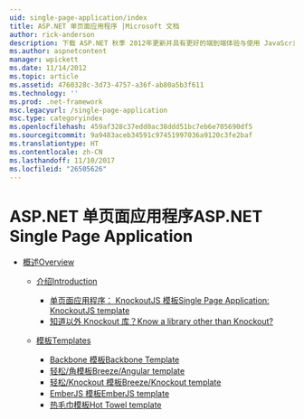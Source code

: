 ```yaml
---
uid: single-page-application/index
title: ASP.NET 单页面应用程序 |Microsoft 文档
author: rick-anderson
description: 下载 ASP.NET 秋季 2012年更新并具有更好的端到端体验与使用 JavaScrip 的重要客户端交互生成应用程序...
ms.author: aspnetcontent
manager: wpickett
ms.date: 11/14/2012
ms.topic: article
ms.assetid: 4760328c-3d73-4757-a36f-ab80a5b3f611
ms.technology: ''
ms.prod: .net-framework
msc.legacyurl: /single-page-application
msc.type: categoryindex
ms.openlocfilehash: 459af328c37edd0ac38ddd51bc7eb6e705690df5
ms.sourcegitcommit: 9a9483aceb34591c97451997036a9120c3fe2baf
ms.translationtype: HT
ms.contentlocale: zh-CN
ms.lasthandoff: 11/10/2017
ms.locfileid: "26505626"
---
```

<a name="aspnet-single-page-application"></a><span data-ttu-id="76240-103">ASP.NET 单页面应用程序</span><span class="sxs-lookup"><span data-stu-id="76240-103">ASP.NET Single Page Application</span></span>
====================
- [<span data-ttu-id="76240-104">概述</span><span class="sxs-lookup"><span data-stu-id="76240-104">Overview</span></span>](overview/index.md)

    - [<span data-ttu-id="76240-105">介绍</span><span class="sxs-lookup"><span data-stu-id="76240-105">Introduction</span></span>](overview/introduction/index.md)

        - [<span data-ttu-id="76240-106">单页面应用程序： KnockoutJS 模板</span><span class="sxs-lookup"><span data-stu-id="76240-106">Single Page Application: KnockoutJS template</span></span>](overview/introduction/knockoutjs-template.md)
        - [<span data-ttu-id="76240-107">知道以外 Knockout 库？</span><span class="sxs-lookup"><span data-stu-id="76240-107">Know a library other than Knockout?</span></span>](overview/introduction/other-libraries.md)
    - [<span data-ttu-id="76240-108">模板</span><span class="sxs-lookup"><span data-stu-id="76240-108">Templates</span></span>](overview/templates/index.md)

        - [<span data-ttu-id="76240-109">Backbone 模板</span><span class="sxs-lookup"><span data-stu-id="76240-109">Backbone Template</span></span>](overview/templates/backbonejs-template.md)
        - [<span data-ttu-id="76240-110">轻松/角模板</span><span class="sxs-lookup"><span data-stu-id="76240-110">Breeze/Angular template</span></span>](overview/templates/breezeangular-template.md)
        - [<span data-ttu-id="76240-111">轻松/Knockout 模板</span><span class="sxs-lookup"><span data-stu-id="76240-111">Breeze/Knockout template</span></span>](overview/templates/breezeknockout-template.md)
        - [<span data-ttu-id="76240-112">EmberJS 模板</span><span class="sxs-lookup"><span data-stu-id="76240-112">EmberJS template</span></span>](overview/templates/emberjs-template.md)
        - [<span data-ttu-id="76240-113">热毛巾模板</span><span class="sxs-lookup"><span data-stu-id="76240-113">Hot Towel template</span></span>](overview/templates/hottowel-template.md)

